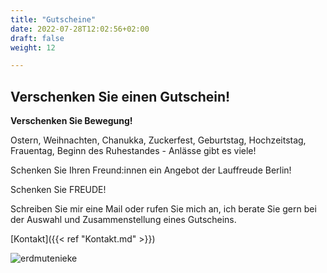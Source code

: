 ```yaml
---
title: "Gutscheine"
date: 2022-07-28T12:02:56+02:00
draft: false
weight: 12

---
```



## Verschenken Sie einen Gutschein! 


__Verschenken Sie Bewegung!__ 

Ostern, Weihnachten, Chanukka, Zuckerfest, Geburtstag, Hochzeitstag, Frauentag, Beginn des Ruhestandes - Anlässe gibt es viele!

Schenken Sie Ihren Freund:innen ein Angebot der Lauffreude Berlin!

Schenken Sie FREUDE!

Schreiben Sie mir eine Mail oder rufen Sie mich an, ich berate Sie gern bei der Auswahl und Zusammenstellung eines Gutscheins.

[Kontakt]({{< ref "Kontakt.md" >}})

![erdmutenieke](/Gutschein.jpg)

